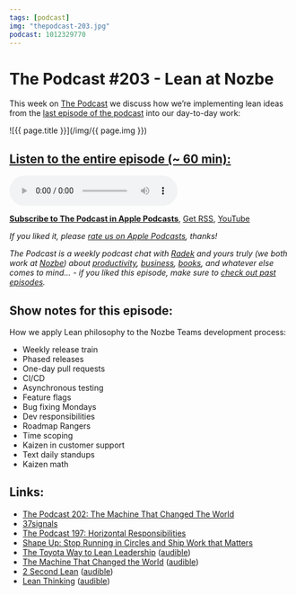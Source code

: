 ```yaml
---
tags: [podcast]
img: "thepodcast-203.jpg"
podcast: 1012329770
---
```


# The Podcast #203 - Lean at Nozbe

This week on [The Podcast][p] we discuss how we’re implementing lean ideas from the [last episode of the podcast](https://sliwinski.com/thepodcast-202) into our day-to-day work:

<!--More-->

![{{ page.title }}](/img/{{ page.img }})

## [Listen to the entire episode (~ 60 min):][e]

<audio controls>
<source src="https://files.nozbe.com/podcast/203.mp3" type="audio/mpeg">
</audio>

**[Subscribe to The Podcast in Apple Podcasts][i]**, [Get RSS][rss], [YouTube][y]

*If you liked it, please [rate us on Apple Podcasts][i], thanks!*

*The Podcast is a weekly podcast chat with [Radek][r] and yours truly (we both work at [Nozbe][n]) about [productivity](/productivity), [business](/business), [books](/books), and whatever else comes to mind… - if you liked this episode, make sure to [check out past episodes](/podcast).*

## Show notes for this episode:

How we apply Lean philosophy to the Nozbe Teams development process:

  * Weekly release train
  * Phased releases
  * One-day pull requests
  * CI/CD
  * Asynchronous testing
  * Feature flags
  * Bug fixing Mondays
  * Dev responsibilities
  * Roadmap Rangers
  * Time scoping
  * Kaizen in customer support
  * Text daily standups
  * Kaizen math

## Links:

  * [The Podcast 202: The Machine That Changed The World](https://thepodcast.fm/episodes/202)
  * [37signals](https://37signals.com/)
  * [The Podcast 197: Horizontal Responsibilities](https://thepodcast.fm/episodes/197)
  * [Shape Up: Stop Running in Circles and Ship Work that Matters](https://basecamp.com/shapeup)
  * [The Toyota Way to Lean Leadership](https://www.amazon.com/Toyota-Way-Lean-Leadership-Development/dp/B0069GLFKI/) ([audible](https://www.audible.com/pd/The-Toyota-Way-to-Lean-Leadership-Audiobook/B0064SC762))
  * [The Machine That Changed the World](https://www.amazon.com/Machine-That-Changed-World-Revolutionizing/dp/0743299795/) ([audible](https://www.audible.com/pd/The-Machine-That-Changed-the-World-Audiobook/B079K5SMD9))
  * [2 Second Lean](https://www.amazon.com/Second-Lean-People-Build-Culture-ebook/dp/B006E8P73W/) ([audible](https://www.audible.com/pd/2-Second-Lean-Audiobook/B00TI2822O))
  * [Lean Thinking](https://www.amazon.com/Lean-Thinking-Corporation-Revised-Updated/dp/0743249275/) ([audible](https://www.audible.com/pd/Lean-Thinking-Audiobook/B002UZDVUY))

[y]: https://michael.gratis/thepodcastyt
[rss]: http://thepodcast.fm/episodes?format=RSS
[e]: http://thepodcast.fm/episodes/203

[p]: https://michael.gratis/thepodcastfm
[n]: https://michael.gratis/nozbe
[r]: https://michael.gratis/radex
[i]: https://michael.gratis/thepodcast
[o]: https://michael.gratis/ipadonly

